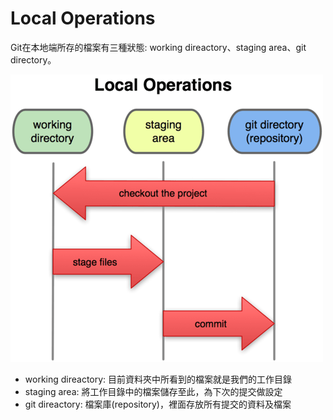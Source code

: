 # Local Operations

Git在本地端所存的檔案有三種狀態: working direactory、staging area、git directory。

![local operations](images/LocalOperations/localoperations.png)

* working direactory: 目前資料夾中所看到的檔案就是我們的工作目錄
* staging area: 將工作目錄中的檔案儲存至此，為下次的提交做設定
* git direactory: 檔案庫(repository)，裡面存放所有提交的資料及檔案